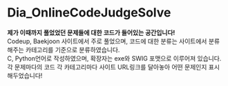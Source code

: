 # Dia_OnlineCodeJudgeSolve
   
**제가 이때까지 풀었었던 문제들에 대한 코드가 들어있는 공간입니다!**   
Codeup, Baekjoon 사이트에서 주로 풀었으며, 코드에 대한 분류는 사이트에서 분류해주는 카테고리를 기준으로 분류하였습니다.   
C, Python언어로 작성하였으며, 확장자는 exe와 SWIG 포맷으로 이루어져 있습니다.   
각 문제마다의 코드 각 카테고리마다 사이트 URL링크를 달아놓아 어떤 문제인지 표시해두었습니다!
